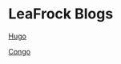 # LeaFrock Blogs

[Hugo](https://github.com/gohugoio/hugo/releases)

[Congo](https://github.com/jpanther/congo/releases)
